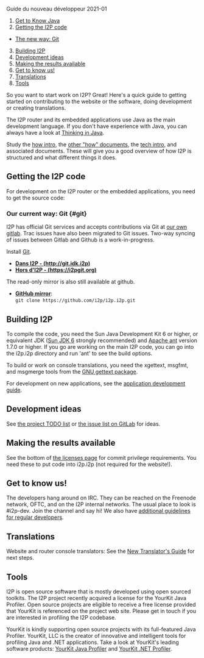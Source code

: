  Guide du nouveau
développeur 2021-01


1. [Get to Know Java](#basic-study)
2. [Getting the I2P code](#getting-the-i2p-code)
 - [The new way: Git](#git)
3. [Building I2P](#building-i2p)
4. [Development ideas](#development-ideas)
5. [Making the results available](#making-the-results-available)
6. [Get to know us!](#get-to-know-us)
7. [Translations](#translations)
8. [Tools](#tools)

 

So you want to start work on I2P? Great! Here\'s a quick guide to
getting started on contributing to the website or the software, doing
development or creating translations. 

The I2P router and its embedded applications use Java as the main
development language. If you don\'t have experience with Java, you can
always have a look at [Thinking in
Java](http://www.mindview.net/Books/TIJ/).

Study the [how intro](), the [other \"how\"
documents](), the [tech
intro](), and associated documents. These
will give you a good overview of how I2P is structured and what
different things it does.

## Getting the I2P code

For development on the I2P router or the embedded applications, you need
to get the source code:

### Our current way: Git {#git}

I2P has official Git services and accepts contributions via Git at [our
own gitlab](). Trac issues have also been migrated
to Git issues. Two-way syncing of issues between Gitlab and Github is a
work-in-progress.

Install [Git]().

- **[Dans I2P - (http://git.idk.i2p)](http://git.idk.i2p)**
- **[Hors d\'I2P - (https://i2pgit.org)](https://i2pgit.org)**

The read-only mirror is also still available at github.

- **[GitHub mirror]()**:\
 `git clone https://github.com/i2p/i2p.i2p.git`

## Building I2P

To compile the code, you need the Sun Java Development Kit 6 or higher,
or equivalent JDK ([Sun JDK 6]() strongly
recommended) and [Apache ant](http://ant.apache.org/) version 1.7.0 or
higher. If you go are working on the main I2P code, you can go into the
i2p.i2p directory and run \'ant\' to see the build options.

To build or work on console translations, you need the xgettext, msgfmt,
and msgmerge tools from the [GNU gettext
package](http://www.gnu.org/software/gettext/).

For development on new applications, see the [application development
guide]().

## Development ideas

See [the project TODO list]() or [the issue list
on GitLab]() for ideas.

## Making the results available

See the bottom of [the licenses page](#commit)
for commit privilege requirements. You need these to put code into
i2p.i2p (not required for the website!).

## Get to know us!

The developers hang around on IRC. They can be reached on the Freenode
network, OFTC, and on the I2P internal networks. The usual place to look
is #i2p-dev. Join the channel and say hi! We also have [additional
guidelines for regular developers]().

## Translations

Website and router console translators: See the [New Translator\'s
Guide]() for next steps.

## Tools

I2P is open source software that is mostly developed using open sourced
toolkits. The I2P project recently acquired a license for the YourKit
Java Profiler. Open source projects are eligible to receive a free
license provided that YourKit is referenced on the project web site.
Please get in touch if you are interested in profiling the I2P codebase.

YourKit is kindly supporting open source projects with its full-featured
Java Profiler. YourKit, LLC is the creator of innovative and intelligent
tools for profiling Java and .NET applications. Take a look at
YourKit\'s leading software products: [YourKit Java
Profiler]() and [YourKit .NET
Profiler]().


